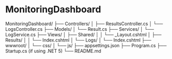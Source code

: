 # MonitoringDashboard
MonitoringDashboard/
├── Controllers/
│   ├── ResultsController.cs
│   └── LogsController.cs
├── Models/
│   └── Result.cs
├── Services/
│   └── LogService.cs
├── Views/
│   ├── Shared/
│   │   └── _Layout.cshtml
│   ├── Results/
│   │   └── Index.cshtml
│   └── Logs/
│       └── Index.cshtml
├── wwwroot/
│   └── css/
│   └── js/
├── appsettings.json
├── Program.cs
├── Startup.cs (if using .NET 5)
└── README.md
